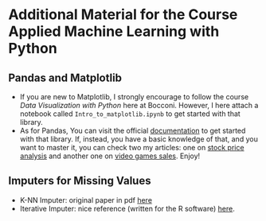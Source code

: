 # Additional Material for the Course Applied Machine Learning with Python

## Pandas and Matplotlib

 - If you are new to Matplotlib, I strongly encourage to follow the course _Data Visualization with Python_ here at Bocconi. However, I here attach a notebook called `Intro_to_matplotlib.ipynb` to get started with that library.
 - As for Pandas, You can visit the official [documentation](https://pandas.pydata.org/docs/user_guide/index.html#user-guide) to get started with that library. If, instead, you have a basic knowledge of that, and you want to master it, you can check two my articles: one on [stock price analysis](https://andreagiussani.github.io/the-long-beard-blog/beginner/TSAP/) and another one on [video games sales](https://andreagiussani.github.io/the-long-beard-blog/intermediate/DA01/). Enjoy! 

## Imputers for Missing Values

- K-NN Imputer: original paper in pdf [here](https://watermark.silverchair.com/170520.pdf?token=AQECAHi208BE49Ooan9kkhW_Ercy7Dm3ZL_9Cf3qfKAc485ysgAAAr4wggK6BgkqhkiG9w0BBwagggKrMIICpwIBADCCAqAGCSqGSIb3DQEHATAeBglghkgBZQMEAS4wEQQMt8_xNw2F2Xe9uf9hAgEQgIICcYOLSURN1dFVI1gUs8pE-oXE4jt4IBMromLnc5LaApI-WPzlHNNceDqRTgjNOKjd62z5xXvtsUQIEEf1sw2XyKaipQVo1F6mJ-9tRRsBDnMnt7x2nnQixhdOzBV7hNDcNI4T-bjbT6UbKFlbN-h1WIIO2ghQSS2kmQ9PXEYpID2uBsb-1fpjHAsL_UtrXWBdRw5DEA8crlWmOYCJtVTQS2lt_xJsvIS5_irXTmcK7LKDfrALKYKa7wIBW-22wRuHg8R0eAjHdxJscvhZG3i1cgI0egBeTBZ6KWVcXsBGijI2Kih0qtfCt2aQUGZc8KKLvXxEwhXS676w_-v7SCZDTOR8jXAQQ1InIOAv2t6vIvQrbc4-b7TVMVmfvjg0oXF40f0cTrkS0IQXuO3zAAG1nUNlR1ppKkdnSFch0VkGqzJ9_OHmTdCm6k6_tvzuOMAqjg72XZxJ-JfizuR1-rAnDNpRcGN8RhYfIRClGUJac4MPDZTTFlUNDyM8vNZHtxcL263yFmWwatFQvctG_J_rtUOKokZsvC57IASG_qInR8RmZEElWTItRmGGw8-QEA4HfSysq6hnzk24sdVYxdvmLiQ2PG9awnbyJG44lNheg3csxXyZycBnlF1evKQLav502KqEE24oU8WQOksjOecSKIrxKGjlgTGno3yRi7hlfXH66AmbqcdVDQzK0BvtkMc8oV46FHer8nB-DCHmgKcWWbiMiHJ0Oi8PMNfJDUvZ0NBEuLexusKealUeMBBaefjDTOPvubbnpJaHxBJibVGeLYjgtesLz315b9wFOn66_PI9H5dZdXKKpDD3N1viIk3HSkQ)
- Iterative Imputer: nice reference (written for the R software) [here](https://www.jstatsoft.org/article/view/v045i03).
